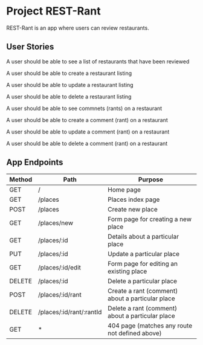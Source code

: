# Project REST-Rant

REST-Rant is an app where users can review restaurants.

## User Stories

A user should be able to see a list of restaurants that have been reviewed

A user should be able to create a restaurant listing

A user should be able to update a restaurant listing

A user should be able to delete a restaurant listing

A user should be able to see commnets (rants) on a restaurant

A user should be able to create a comment (rant) on a restaurant

A user should be able to update a comment (rant) on a restaurant

A user should be able to delete a comment (rant) on a restaurant

## App Endpoints

| Method | Path                     | Purpose                                          |
| ------ | ------------------------ | ------------------------------------------------ |
| GET    | /                        | Home page                                        |
| GET    | /places                  | Places index page                                |
| POST   | /places                  | Create new place                                 |
| GET    | /places/new              | Form page for creating a new place               |
| GET    | /places/:id              | Details about a particular place                 |
| PUT    | /places/:id              | Update a particular place                        |
| GET    | /places/:id/edit         | Form page for editing an existing place          |
| DELETE | /places/:id              | Delete a particular place                        |
| POST   | /places/:id/rant         | Create a rant (comment) about a particular place |
| DELETE | /places/:id/rant/:rantId | Delete a rant (comment) about a particular place |
| GET    | \*                       | 404 page (matches any route not defined above)   |
